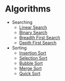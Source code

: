# Algorithms

- Searching
    - [Linear Search](./src/main/java/io/techinterview/algo/searching/LinearSearch.java)
    - [Binary Search](./src/main/java/io/techinterview/algo/searching/BinarySearch.java)
    - [Breadth First Search](./src/main/java/io/techinterview/algo/searching/BreathFirstSearch.java)
    - [Depth First Search](./src/main/java/io/techinterview/algo/searching/DepthFirstSearch.java)
- Sorting
    - [Insertion Sort](./src/main/java/io/techinterview/algo/sorting/InsertionSort.java)
    - [Selection Sort](./src/main/java/io/techinterview/algo/sorting/SelectionSort.java)
    - [Bubble Sort](./src/main/java/io/techinterview/algo/sorting/BubbleSort.java)
    - [Merge Sort](./src/main/java/io/techinterview/algo/sorting/MergeSort.java)
    - [Quick Sort](./src/main/java/io/techinterview/algo/sorting/QuickSort.java)